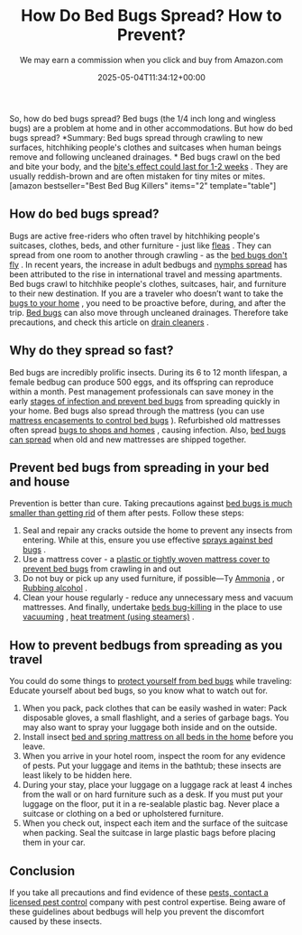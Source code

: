 ﻿---
author: We may earn a commission when you click and buy from Amazon.com
layout: post
title: How Do Bed Bugs Spread? How to Prevent?
date: '2025-05-04T11:34:12+00:00'
categories:
- Bed Bugs
- Guide
tags: []
slug: /how-do-bed-bugs-spread/
lastmod: 2025-05-07T12:21:27+03:00
---

So, how do bed bugs spread? Bed bugs (the 1/4 inch long and wingless bugs) are a problem at home and in other accommodations. But how do bed bugs spread?
*Summary: Bed bugs spread through crawling to new surfaces, hitchhiking people's clothes and suitcases when human beings remove and following uncleaned drainages. *
Bed bugs crawl on the bed and bite your body, and the
[bite's effect could last for 1-2 weeks](https://pestpolicy.com/how-long-do-bed-bug-bites-last/)
. They are usually reddish-brown and are often mistaken for tiny mites or mites.
[amazon bestseller="Best Bed Bug Killers" items="2" template="table"]
## How do bed bugs spread?
Bugs are active free-riders who often travel by hitchhiking people's suitcases, clothes, beds, and other furniture - just like
[fleas](https://pestpolicy.com/can-humans-carry-fleas-from-one-home-to-another/)
. They can spread from one room to another through crawling - as the
[bed bugs don't fly](https://pestpolicy.com/do-bed-bugs-fly/)
.
In recent years, the increase in adult bedbugs and
[nymphs spread](https://pestpolicy.com/baby-bed-bugs/)
has been attributed to the rise in international travel and messing apartments.
Bed bugs crawl to hitchhike people's clothes, suitcases, hair, and furniture to their new destination. If you are a traveler who doesn’t want to take the
[bugs to your home](https://pestpolicy.com/does-vinegar-kill-bed-bugs/)
, you need to be proactive before, during, and after the trip.
[Bed bugs](https://pestpolicy.com/what-does-bed-bug-poop-look-like/)
can also move through uncleaned drainages. Therefore take precautions, and check this article on
[drain cleaners](https://pestpolicy.com/best-drain-cleaner//)
.
## Why do they spread so fast?
Bed bugs are incredibly prolific insects. During its 6 to 12 month lifespan, a female bedbug can produce 500 eggs, and its offspring can reproduce within a month.
Pest management professionals can save money in the early
[stages of infection and prevent bed bugs](https://pestpolicy.com/how-big-are-bed-bugs/)
from spreading quickly in your home.
Bed bugs also spread through the mattress (you can use
[mattress encasements to control bed bugs](https://pestpolicy.com/best-bed-bug-mattress-encasements/)
). Refurbished old mattresses often spread
[bugs to shops and homes](https://pestpolicy.com/home-remedies-for-bed-bugs/)
, causing infection. Also,
[bed bugs can spread](https://pestpolicy.com/bed-bugs-vs-mites/)
when old and new mattresses are shipped together.
## Prevent bed bugs from spreading in your bed and house
Prevention is better than cure. Taking precautions against
[bed bugs is much smaller than getting rid](https://pestpolicy.com/how-to-get-rid-of-bed-bugs-fast/)
of them after pests. Follow these steps:
1. Seal and repair any cracks outside the home to prevent any insects from entering. While at this, ensure you use effective
[sprays against bed bugs](https://pestpolicy.com/best-bed-bug-spray/)
.
2. Use a mattress cover - a
[plastic or tightly woven mattress cover to prevent bed bugs](https://pestpolicy.com/can-bed-bugs-climb-metal-or-plastic/)
from crawling in and out
3. Do not buy or pick up any used furniture, if possible—Ty
[Ammonia](https://pestpolicy.com/does-ammonia-kill-bed-bugs/)
, or
[Rubbing alcohol](https://pestpolicy.com/does-rubbing-alcohol-kill-bed-bugs/)
.
4. Clean your house regularly - reduce any unnecessary mess and vacuum mattresses. And finally, undertake
[beds bug-killing](https://pestpolicy.com/how-to-get-rid-of-bed-bugs-fast/)
in the place to use
[vacuuming](https://pestpolicy.com/best-vacuum-for-bed-bugs/)
,
[heat treatment (using steamers)](https://pestpolicy.com/best-bed-bug-steamer/)
.
## How to prevent bedbugs from spreading as you travel
You could do some things to
[protect yourself from bed bugs](https://pestpolicy.com/are-bed-bug-eggs-hard-or-soft/)
while traveling: Educate yourself about bed bugs, so you know what to watch out for.
1. When you pack, pack clothes that can be easily washed in water: Pack disposable gloves, a small flashlight, and a series of garbage bags. You may also want to spray your luggage both inside and on the outside.
2. Install insect
[bed and spring mattress on all beds in the home](https://pestpolicy.com/ortho-home-defense-dual-action-bed-bug-killer-review/)
before you leave.
3. When you arrive in your hotel room, inspect the room for any evidence of pests. Put your luggage and items in the bathtub; these insects are least likely to be hidden here.
4. During your stay, place your luggage on a luggage rack at least 4 inches from the wall or on hard furniture such as a desk. If you must put your luggage on the floor, put it in a re-sealable plastic bag. Never place a suitcase or clothing on a bed or upholstered furniture.
5. When you check out, inspect each item and the surface of the suitcase when packing. Seal the suitcase in large plastic bags before placing them in your car.
## Conclusion
If you take all precautions and find evidence of these
[pests, contact a licensed pest control](https://pestpolicy.com/flying-ants-vs-termites/)
company with pest control expertise.
Being aware of these guidelines about bedbugs will help you prevent the discomfort caused by these insects.